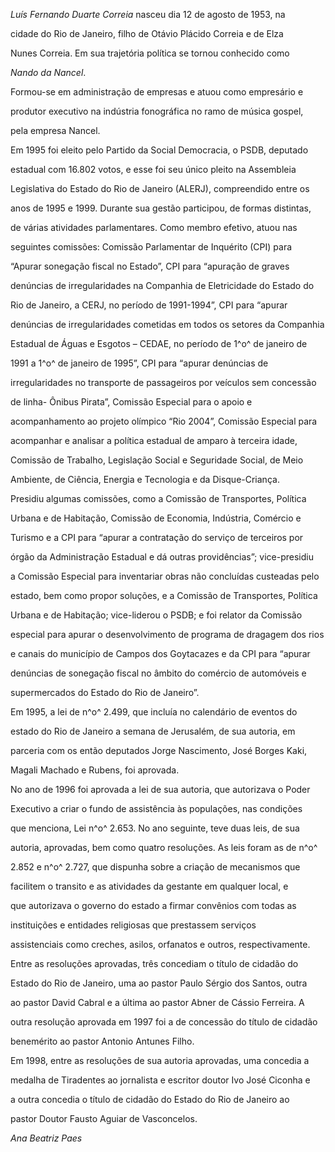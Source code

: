 

*Luís Fernando Duarte Correia* nasceu dia 12 de agosto de 1953, na

cidade do Rio de Janeiro, filho de Otávio Plácido Correia e de Elza

Nunes Correia. Em sua trajetória política se tornou conhecido como

*Nando da Nancel*.



Formou-se em administração de empresas e atuou como empresário e

produtor executivo na indústria fonográfica no ramo de música gospel,

pela empresa Nancel.



Em 1995 foi eleito pelo Partido da Social Democracia, o PSDB, deputado

estadual com 16.802 votos, e esse foi seu único pleito na Assembleia

Legislativa do Estado do Rio de Janeiro (ALERJ), compreendido entre os

anos de 1995 e 1999. Durante sua gestão participou, de formas distintas,

de várias atividades parlamentares. Como membro efetivo, atuou nas

seguintes comissões: Comissão Parlamentar de Inquérito (CPI) para

“Apurar sonegação fiscal no Estado”, CPI para “apuração de graves

denúncias de irregularidades na Companhia de Eletricidade do Estado do

Rio de Janeiro, a CERJ, no período de 1991-1994”, CPI para “apurar

denúncias de irregularidades cometidas em todos os setores da Companhia

Estadual de Águas e Esgotos – CEDAE, no período de 1^o^ de janeiro de

1991 a 1^o^ de janeiro de 1995”, CPI para “apurar denúncias de

irregularidades no transporte de passageiros por veículos sem concessão

de linha- Ônibus Pirata”, Comissão Especial para o apoio e

acompanhamento ao projeto olímpico “Rio 2004”, Comissão Especial para

acompanhar e analisar a política estadual de amparo à terceira idade,

Comissão de Trabalho, Legislação Social e Seguridade Social, de Meio

Ambiente, de Ciência, Energia e Tecnologia e da Disque-Criança.



Presidiu algumas comissões, como a Comissão de Transportes, Política

Urbana e de Habitação, Comissão de Economia, Indústria, Comércio e

Turismo e a CPI para “apurar a contratação do serviço de terceiros por

órgão da Administração Estadual e dá outras providências”; vice-presidiu

a Comissão Especial para inventariar obras não concluídas custeadas pelo

estado, bem como propor soluções, e a Comissão de Transportes, Política

Urbana e de Habitação; vice-liderou o PSDB; e foi relator da Comissão

especial para apurar o desenvolvimento de programa de dragagem dos rios

e canais do município de Campos dos Goytacazes e da CPI para “apurar

denúncias de sonegação fiscal no âmbito do comércio de automóveis e

supermercados do Estado do Rio de Janeiro”.



Em 1995, a lei de n^o^ 2.499, que incluía no calendário de eventos do

estado do Rio de Janeiro a semana de Jerusalém, de sua autoria, em

parceria com os então deputados Jorge Nascimento, José Borges Kaki,

Magali Machado e Rubens, foi aprovada.



No ano de 1996 foi aprovada a lei de sua autoria, que autorizava o Poder

Executivo a criar o fundo de assistência às populações, nas condições

que menciona, Lei n^o^ 2.653. No ano seguinte, teve duas leis, de sua

autoria, aprovadas, bem como quatro resoluções. As leis foram as de n^o^

2.852 e n^o^ 2.727, que dispunha sobre a criação de mecanismos que

facilitem o transito e as atividades da gestante em qualquer local, e

que autorizava o governo do estado a firmar convênios com todas as

instituições e entidades religiosas que prestassem serviços

assistenciais como creches, asilos, orfanatos e outros, respectivamente.

Entre as resoluções aprovadas, três concediam o título de cidadão do

Estado do Rio de Janeiro, uma ao pastor Paulo Sérgio dos Santos, outra

ao pastor David Cabral e a última ao pastor Abner de Cássio Ferreira. A

outra resolução aprovada em 1997 foi a de concessão do título de cidadão

benemérito ao pastor Antonio Antunes Filho.



Em 1998, entre as resoluções de sua autoria aprovadas, uma concedia a

medalha de Tiradentes ao jornalista e escritor doutor Ivo José Ciconha e

a outra concedia o título de cidadão do Estado do Rio de Janeiro ao

pastor Doutor Fausto Aguiar de Vasconcelos.



*Ana Beatriz Paes*




